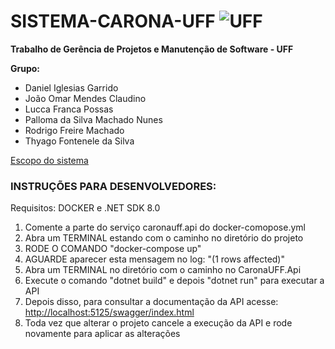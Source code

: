 # SISTEMA-CARONA-UFF ![UFF](https://www.uff.br/sites/default/files/imagens-das-paginas/logo-uff-branco-site_0.png)
<p><strong>Trabalho de Gerência de Projetos e Manutenção de Software - UFF</strong></p>

<p><strong>Grupo:</strong></p>
<ul>
    <li>Daniel Iglesias Garrido</li>
    <li>João Omar Mendes Claudino</li>
    <li>Lucca Franca Possas</li>
    <li>Palloma da Silva Machado Nunes</li>
    <li>Rodrigo Freire Machado</li>
    <li>Thyago Fontenele da Silva</li>
</ul>
<a href="https://leomurta.github.io/courses/es2/trabalho_carona.pdf">Escopo do sistema</a>
<br />

<h3> INSTRUÇÕES PARA DESENVOLVEDORES:</h3>
<p>Requisitos: DOCKER e .NET SDK 8.0</p>
<ol>
    <li>Comente a parte do serviço caronauff.api do docker-comopose.yml</li>
    <li>Abra um TERMINAL estando com o caminho no diretório do projeto</li>
    <li>RODE O COMANDO "docker-compose up"</li>
    <li>AGUARDE aparecer esta mensagem no log: "(1 rows affected)"</li>
    <li>Abra um TERMINAL no diretório com o caminho no CaronaUFF.Api</li>
    <li>Execute o comando "dotnet build" e depois "dotnet run" para executar a API</li>
    <li>Depois disso, para consultar a documentação da API acesse: <a href="http://localhost:5125/swagger/index.html">http://localhost:5125/swagger/index.html</a></li>
    <li>Toda vez que alterar o projeto cancele a execução da API e rode novamente para aplicar as alterações</li>
</ol>
